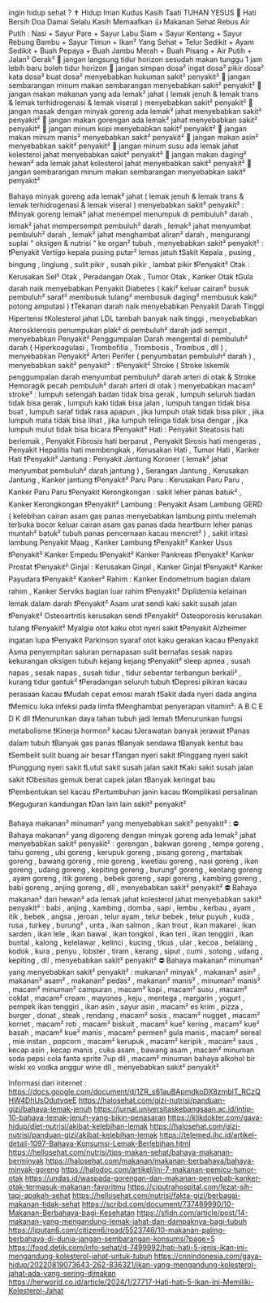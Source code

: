 ingin hidup sehat ?
✝️ Hidup Iman Kudus Kasih Taati TUHAN YESUS
🩵 Hati Bersih Doa Damai Selalu Kasih Memaafkan
👍 Makanan Sehat Rebus Air Putih : Nasi + Sayur Pare + Sayur Labu Siam + Sayur Kentang + Sayur Rebung Bambu + Sayur Timun + Ikan² Yang Sehat + Telur Sedikit + Ayam Sedikit + Buah Pepaya + Buah Jambu Merah + Buah Pisang + Air Putih + Jalan² Gerak²
🔴 jangan langsung tidur horizon sesudah makan tunggu 1 jam lebih baru boleh tidur horizon
🔴 jangan simpan dosa² ingat dosa² pikir dosa² kata dosa² buat dosa² menyebabkan hukuman sakit² penyakit²
🔴 jangan sembarangan minum makan sembarangan menyebabkan sakit² penyakit²
🔴 jangan makan makanan yang ada lemak² jahat ( lemak jenuh & lemak trans & lemak terhidrogenasi & lemak viseral ) menyebabkan sakit² penyakit²
🔴 jangan masak dengan minyak goreng ada lemak² jahat menyebabkan sakit² penyakit²
🔴 jangan makan gorengan ada lemak² jahat menyebabkan sakit² penyakit²
🔴 jangan minum kopi menyebabkan sakit² penyakit²
🔴 jangan makan minum manis² menyebabkan sakit² penyakit²
🔴 jangan makan asin² menyebabkan sakit² penyakit²
🔴 jangan minum susu ada lemak jahat kolesterol jahat menyebabkan sakit² penyakit²
🔴 jangan makan daging² hewan² ada lemak jahat kolesterol jahat menyebabkan sakit² penyakit²
🔴 jangan sembarangan minum makan sembarangan menyebabkan sakit² penyakit²

Bahaya minyak goreng ada lemak² jahat ( lemak jenuh & lemak trans & lemak terhidrogenasi & lemak viseral ) menyebabkan sakit² penyakit² :
❗️Minyak goreng lemak² jahat menempel menumpuk di pembuluh² darah , lemak² jahat mempersempit pembuluh² darah , lemak² jahat menyumbat pembuluh² darah , lemak² jahat menghambat aliran² darah , mengurangi suplai “ oksigen & nutrisi “ ke organ² tubuh , menyebabkan sakit² penyakit² :
❗️Penyakit Vertigo kepala pusing putar² lemas jatuh
❗️Sakit Kepala , pusing , bingung , linglung , sulit pikir , susah pikir , lambat pikir
❗️Penyakit² Otak : Kerusakan Sel² Otak , Peradangan Otak , Tumor Otak , Kanker Otak
❗️Gula darah naik menyebabkan Penyakit Diabetes ( kaki² keluar cairan² busuk pembuluh² saraf² membusuk tulang² membusuk daging² membusuk kaki² potong amputasi )
❗️Tekanan darah naik menyebabkan Penyakit Darah Tinggi Hipertensi
❗️Kolesterol jahat LDL tambah banyak naik tinggi , menyebabkan Aterosklerosis penumpukan plak² di pembuluh² darah jadi sempit , menyebabkan Penyakit² Penggumpalan Darah mengental di pembuluh² darah ( Hiperkoagulasi , Trombofilia , Trombosis , Trombus , dll ) , menyebabkan Penyakit² Arteri Perifer ( penyumbatan pembuluh² darah ) , menyebabkan sakit² penyakit² :
❗️Penyakit² Stroke ( Stroke Iskemik penggumpalan darah menyumbat pembuluh² darah arteri di otak & Stroke Hemoragik pecah pembuluh² darah arteri di otak ) menyebabkan macam² stroke² : lumpuh setengah badan tidak bisa gerak , lumpuh seluruh badan tidak bisa gerak , lumpuh kaki tidak bisa jalan , lumpuh tangan tidak bisa buat , lumpuh saraf tidak rasa apapun , jika lumpuh otak tidak bisa pikir , jika lumpuh mata tidak bisa lihat , jika lumpuh telinga tidak bisa dengar , jika lumpuh mulut tidak bisa bicara
❗️Penyakit² Hati : Penyakit Steatosis hati berlemak , Penyakit Fibrosis hati berparut , Penyakit Sirosis hati mengeras , Penyakit Hepatitis hati membengkak , Kerusakan Hati , Tumor Hati , Kanker Hati
❗️Penyakit² Jantung : Penyakit Jantung Koroner ( lemak² jahat menyumbat pembuluh² darah jantung ) , Serangan Jantung , Kerusakan Jantung , Kanker jantung
❗️Penyakit² Paru Paru : Kerusakan Paru Paru , Kanker Paru Paru
❗️Penyakit Kerongkongan : sakit leher panas batuk² , Kanker Kerongkongan
❗️Penyakit² Lambung : Penyakit Asam Lambung GERD ( kelebihan cairan asam gas panas menyebabkan lambung pintu melemah terbuka bocor keluar cairan asam gas panas dada heartburn leher panas muntah² batuk² tubuh panas pencernaan kacau mencret² ) , sakit iritasi lambung Penyakit Maag , Kanker Lambung
❗️Penyakit² Kanker Usus
❗️Penyakit² Kanker Empedu
❗️Penyakit² Kanker Pankreas
❗️Penyakit² Kanker Prostat
❗️Penyakit² Ginjal : Kerusakan Ginjal , Kanker Ginjal
❗️Penyakit² Kanker Payudara
❗️Penyakit² Kanker² Rahim : Kanker Endometrium bagian dalam rahim , Kanker Serviks bagian luar rahim
❗️Penyakit² Diplidemia kelainan lemak dalam darah
❗️Penyakit² Asam urat sendi kaki sakit susah jalan
❗️Penyakit² Osteoartritis kerusakan sendi
❗️Penyakit² Osteoporosis kerusakan tulang
❗️Penyakit² Myalgia otot kaku otot nyeri sakit
❗️Penyakit Alzheimer ingatan lupa
❗️Penyakit Parkinson syaraf otot kaku gerakan kacau
❗️Penyakit Asma penyempitan saluran pernapasan sulit bernafas sesak napas kekurangan oksigen tubuh kejang kejang
❗️Penyakit² sleep apnea , susah napas , sesak napas , susah tidur , tidur sebentar terbangun berkali² , kurang tidur gantuk²
❗️Peradangan seluruh tubuh
❗️Depresi pikiran kacau perasaan kacau
❗️Mudah cepat emosi marah
❗️Sakit dada nyeri dada angina
❗️Memicu luka infeksi pada limfa
❗️Menghambat penyerapan vitamin²: A B C E D K dll
❗️Menurunkan daya tahan tubuh jadi lemah
❗️Menurunkan fungsi metabolisme
❗️Kinerja hormon² kacau
❗️Jerawatan banyak jerawat
❗️Panas dalam tubuh
❗️Banyak gas panas
❗️Banyak sendawa
❗️Banyak kentut bau
❗️Sembelit sulit buang air besar
❗️Tangan nyeri sakit
❗️Pinggang nyeri sakit
❗️Punggung nyeri sakit
❗️Lutut sakit susah jalan sakit
❗️Kaki sakit susah jalan sakit
❗️Obesitas gemuk berat capek jalan
❗️Banyak keringat bau
❗️Pembentukan sel kacau
❗️Pertumbuhan janin kacau
❗️Komplikasi persalinan
❗️Keguguran kandungan
❗️Dan lain lain sakit² penyakit²

Bahaya makanan² minuman² yang menyebabkan sakit² penyakit² :
⛔️ Bahaya makanan² yang digoreng dengan minyak goreng ada lemak² jahat menyebabkan sakit² penyakit² : gorengan , bakwan goreng , tempe goreng , tahu goreng , ubi goreng , kerupuk goreng , pisang goreng , martabak goreng , bawang goreng , mie goreng , kwetiau goreng , nasi goreng , ikan goreng , udang goreng , kepiting goreng , burung² goreng , kentang goreng , ayam goreng , itik goreng , bebek goreng , sapi goreng , kambing goreng , babi goreng , anjing goreng , dll , menyebabkan sakit² penyakit²
⛔️ Bahaya makanan² dari hewan² ada lemak jahat kolesterol jahat menyebabkan sakit² penyakit² : babi , anjing , kambing , domba , sapi , lembu , kerbau , ayam , itik , bebek , angsa , jeroan , telur ayam , telur bebek , telur puyuh , kuda , rusa , turkey , burung² , unta , ikan salmon , ikan trout , ikan makarel , ikan sarden , ikan lele , ikan bawal , ikan tongkol , ikan teri , ikan tenggiri , ikan buntal , kalong , kelelawar , kelinci , kucing , tikus , ular , kecoa , belalang , kodok , kura , penyu , lobster , tiram , kerang , siput , cumi , sotong , udang , kepiting , dll , menyebabkan sakit² penyakit²
⛔️ Bahaya makanan² minuman² yang menyebabkan sakit² penyakit² : makanan² minyak² , makanan² asin² , makanan² asam² , makanan² pedas² , makanan² manis² , minuman² manis² , macam² minuman² campuran , macam² kopi , macam² susu , macam² coklat , macam² cream , mayones , keju , mentega , margarin , yogurt , pempek ikan tenggiri , ikan asin , sayur asin , macam² es krim , pizza , burger , donat , steak , rendang , macam² sosis , macam² nugget , macam² kornet , macam² roti , macam² biskuit , macam² kue² kering , macam² kue² basah , macam² kue² manis , macam² permen² gula manis , macam² sereal , mie instan , popcorn , macam² kerupuk , macam² keripik , macam² saus , kecap asin , kecap manis , cuka asam , bawang asam , macam² minuman soda pepsi cola fanta sprite 7up dll , macam² minuman bahaya alkohol bir wiski xo vodka anggur wine dll , menyebabkan sakit² penyakit²
 
Informasi dari internet :
https://docs.google.com/document/d/1ZR_s61auBApmdkoDX8zmblT_RCzQHW4DhUsOdutvqeE
https://halosehat.com/gizi-nutrisi/panduan-gizi/bahaya-lemak-jenuh
https://jurnal.universitaskebangsaan.ac.id/intip-10-bahaya-lemak-jenuh-yang-bikin-penasaran
https://klikdokter.com/gaya-hidup/diet-nutrisi/akibat-kelebihan-lemak
https://halosehat.com/gizi-nutrisi/panduan-gizi/akibat-kelebihan-lemak
https://telemed.ihc.id/artikel-detail-1097-Bahaya-Konsumsi-Lemak-Berlebihan.html
https://hellosehat.com/nutrisi/tips-makan-sehat/bahaya-makanan-berminyak
https://halosehat.com/makanan/makanan-berbahaya/bahaya-minyak-goreng
https://halodoc.com/artikel/ini-7-makanan-pemicu-tumor-otak
https://undas.id/waspada-gorengan-dan-makanan-penyebab-kanker-otak-termasuk-makanan-favoritmu
https://ciputrahospital.com/lezat-sih-tapi-apakah-sehat
https://hellosehat.com/nutrisi/fakta-gizi/berbagai-makanan-tidak-sehat
https://scribd.com/document/737489990/10-Makanan-Berbahaya-bagi-Kesehatan
https://sfidn.com/article/post/14-makanan-yang-mengandung-lemak-jahat-dan-dampaknya-bagi-tubuh
https://liputan6.com/citizen6/read/5523746/10-makanan-paling-berbahaya-di-dunia-jangan-sembarangan-konsumsi?page=5
https://food.detik.com/info-sehat/d-7499992/hati-hati-5-jenis-ikan-ini-mengandung-kolesterol-jahat-untuk-tubuh
https://cnnindonesia.com/gaya-hidup/20220819073643-262-836321/ikan-yang-mengandung-kolesterol-jahat-ada-yang-sering-dimakan
https://herworld.co.id/article/2024/1/27717-Hati-hati-5-Ikan-Ini-Memiliki-Kolesterol-Jahat
